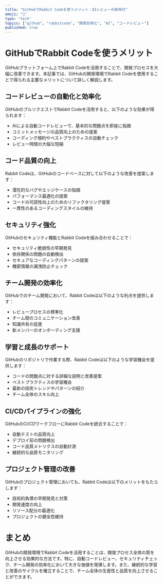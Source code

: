 ```yaml
---
title: "GitHubでRabbit Codeを使うメリット：AIレビューの新時代"
emoji: "🐰"
type: "tech"
topics: ["github", "rabbitcode", "開発効率化", "AI", "コードレビュー"]
published: true
---
```


# GitHubでRabbit Codeを使うメリット

GitHubプラットフォーム上でRabbit Codeを活用することで、開発プロセスを大幅に改善できます。本記事では、GitHubの開発環境でRabbit Codeを使用することで得られる主要なメリットについて詳しく解説します。

## コードレビューの自動化と効率化

GitHubのプルリクエストでRabbit Codeを活用すると、以下のような効果が得られます：

- AIによる自動コードレビューで、基本的な問題点を即座に指摘
- コミットメッセージの品質向上のための提案
- コーディング規約やベストプラクティスの自動チェック
- レビュー時間の大幅な短縮

## コード品質の向上

Rabbit Codeは、GitHubのコードベースに対して以下のような改善を提案します：

- 潜在的なバグやエッジケースの指摘
- パフォーマンス最適化の提案
- コードの可読性向上のためのリファクタリング提案
- 一貫性のあるコーディングスタイルの維持

## セキュリティ強化

GitHubのセキュリティ機能とRabbit Codeを組み合わせることで：

- セキュリティ脆弱性の早期発見
- 依存関係の問題の自動検出
- セキュアなコーディングパターンの提案
- 機密情報の漏洩防止チェック

## チーム開発の効率化

GitHubでのチーム開発において、Rabbit Codeは以下のような利点を提供します：

- レビュープロセスの標準化
- チーム間のコミュニケーション改善
- 知識共有の促進
- 新メンバーのオンボーディング支援

## 学習と成長のサポート

GitHubのリポジトリで作業する際、Rabbit Codeは以下のような学習機会を提供します：

- コードの問題点に対する詳細な説明と改善提案
- ベストプラクティスの学習機会
- 最新の技術トレンドやパターンの紹介
- チーム全体のスキル向上

## CI/CDパイプラインの強化

GitHubのCI/CDワークフローにRabbit Codeを統合することで：

- 自動テストの品質向上
- デプロイ前の問題検出
- コード品質メトリクスの自動計測
- 継続的な品質モニタリング

## プロジェクト管理の改善

GitHubのプロジェクト管理においても、Rabbit Codeは以下のメリットをもたらします：

- 技術的負債の早期発見と対策
- 開発速度の向上
- リソース配分の最適化
- プロジェクトの健全性維持

# まとめ

GitHubの開発環境でRabbit Codeを活用することは、開発プロセス全体の質を向上させる効果的な方法です。特に、自動コードレビュー、セキュリティチェック、チーム開発の効率化において大きな価値を発揮します。また、継続的な学習と改善のサイクルを確立することで、チーム全体の生産性と品質を向上させることができます。 